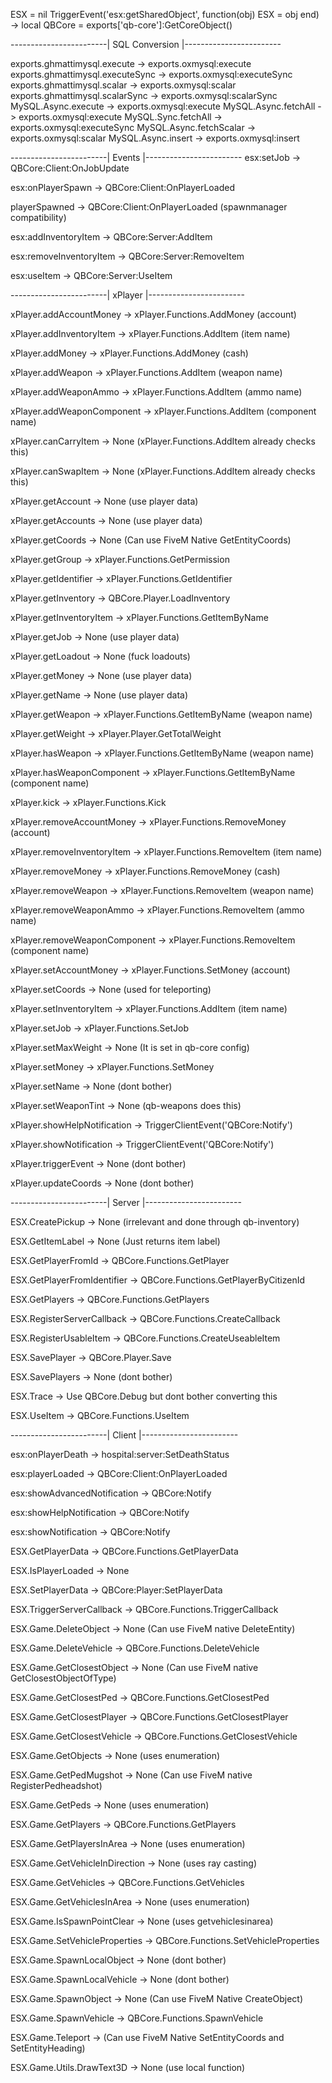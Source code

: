 ESX = nil
TriggerEvent('esx:getSharedObject', function(obj) ESX = obj end) -> local QBCore = exports['qb-core']:GetCoreObject()

------------------------| SQL Conversion |------------------------

exports.ghmattimysql.execute -> exports.oxmysql:execute
exports.ghmattimysql.executeSync -> exports.oxmysql:executeSync
exports.ghmattimysql.scalar -> exports.oxmysql:scalar
exports.ghmattimysql.scalarSync -> exports.oxmysql:scalarSync
MySQL.Async.execute -> exports.oxmysql:execute
MySQL.Async.fetchAll -> exports.oxmysql:execute
MySQL.Sync.fetchAll -> exports.oxmysql:executeSync
MySQL.Async.fetchScalar -> exports.oxmysql:scalar
MySQL.Async.insert -> exports.oxmysql:insert

------------------------| Events |------------------------
esx:setJob -> QBCore:Client:OnJobUpdate

esx:onPlayerSpawn -> QBCore:Client:OnPlayerLoaded

playerSpawned -> QBCore:Client:OnPlayerLoaded (spawnmanager compatibility)

esx:addInventoryItem -> QBCore:Server:AddItem

esx:removeInventoryItem -> QBCore:Server:RemoveItem

esx:useItem -> QBCore:Server:UseItem


------------------------| xPlayer |------------------------

xPlayer.addAccountMoney -> xPlayer.Functions.AddMoney (account)

xPlayer.addInventoryItem -> xPlayer.Functions.AddItem (item name)

xPlayer.addMoney -> xPlayer.Functions.AddMoney (cash)

xPlayer.addWeapon -> xPlayer.Functions.AddItem (weapon name)

xPlayer.addWeaponAmmo -> xPlayer.Functions.AddItem (ammo name)

xPlayer.addWeaponComponent -> xPlayer.Functions.AddItem (component name)

xPlayer.canCarryItem -> None (xPlayer.Functions.AddItem already checks this)

xPlayer.canSwapItem -> None (xPlayer.Functions.AddItem already checks this)

xPlayer.getAccount -> None (use player data)

xPlayer.getAccounts -> None (use player data)

xPlayer.getCoords -> None (Can use FiveM Native GetEntityCoords)

xPlayer.getGroup -> xPlayer.Functions.GetPermission

xPlayer.getIdentifier -> xPlayer.Functions.GetIdentifier

xPlayer.getInventory -> QBCore.Player.LoadInventory

xPlayer.getInventoryItem -> xPlayer.Functions.GetItemByName

xPlayer.getJob -> None (use player data)

xPlayer.getLoadout -> None (fuck loadouts)

xPlayer.getMoney -> None (use player data)

xPlayer.getName -> None (use player data)

xPlayer.getWeapon -> xPlayer.Functions.GetItemByName (weapon name)

xPlayer.getWeight -> xPlayer.Player.GetTotalWeight

xPlayer.hasWeapon -> xPlayer.Functions.GetItemByName (weapon name)

xPlayer.hasWeaponComponent -> xPlayer.Functions.GetItemByName (component name)

xPlayer.kick -> xPlayer.Functions.Kick

xPlayer.removeAccountMoney -> xPlayer.Functions.RemoveMoney (account)

xPlayer.removeInventoryItem -> xPlayer.Functions.RemoveItem (item name)

xPlayer.removeMoney -> xPlayer.Functions.RemoveMoney (cash)

xPlayer.removeWeapon -> xPlayer.Functions.RemoveItem (weapon name)

xPlayer.removeWeaponAmmo -> xPlayer.Functions.RemoveItem (ammo name)

xPlayer.removeWeaponComponent -> xPlayer.Functions.RemoveItem (component name)

xPlayer.setAccountMoney -> xPlayer.Functions.SetMoney (account)

xPlayer.setCoords -> None (used for teleporting)

xPlayer.setInventoryItem -> xPlayer.Functions.AddItem (item name)

xPlayer.setJob -> xPlayer.Functions.SetJob

xPlayer.setMaxWeight -> None (It is set in qb-core config) 

xPlayer.setMoney -> xPlayer.Functions.SetMoney

xPlayer.setName -> None (dont bother)

xPlayer.setWeaponTint -> None (qb-weapons does this)

xPlayer.showHelpNotification -> TriggerClientEvent('QBCore:Notify')

xPlayer.showNotification -> TriggerClientEvent('QBCore:Notify')

xPlayer.triggerEvent -> None (dont bother)

xPlayer.updateCoords -> None (dont bother)

------------------------| Server |------------------------

ESX.CreatePickup -> None (irrelevant and done through qb-inventory)

ESX.GetItemLabel -> None (Just returns item label)

ESX.GetPlayerFromId -> QBCore.Functions.GetPlayer

ESX.GetPlayerFromIdentifier -> QBCore.Functions.GetPlayerByCitizenId

ESX.GetPlayers -> QBCore.Functions.GetPlayers

ESX.RegisterServerCallback -> QBCore.Functions.CreateCallback

ESX.RegisterUsableItem -> QBCore.Functions.CreateUseableItem

ESX.SavePlayer -> QBCore.Player.Save

ESX.SavePlayers -> None (dont bother)

ESX.Trace -> Use QBCore.Debug but dont bother converting this

ESX.UseItem -> QBCore.Functions.UseItem


------------------------| Client |------------------------

esx:onPlayerDeath -> hospital:server:SetDeathStatus

esx:playerLoaded -> QBCore:Client:OnPlayerLoaded

esx:showAdvancedNotification -> QBCore:Notify

esx:showHelpNotification -> QBCore:Notify

esx:showNotification -> QBCore:Notify

ESX.GetPlayerData -> QBCore.Functions.GetPlayerData

ESX.IsPlayerLoaded -> None

ESX.SetPlayerData -> QBCore:Player:SetPlayerData

ESX.TriggerServerCallback -> QBCore.Functions.TriggerCallback

ESX.Game.DeleteObject -> None (Can use FiveM native DeleteEntity)

ESX.Game.DeleteVehicle -> QBCore.Functions.DeleteVehicle

ESX.Game.GetClosestObject -> None (Can use FiveM native GetClosestObjectOfType)

ESX.Game.GetClosestPed -> QBCore.Functions.GetClosestPed

ESX.Game.GetClosestPlayer -> QBCore.Functions.GetClosestPlayer

ESX.Game.GetClosestVehicle -> QBCore.Functions.GetClosestVehicle

ESX.Game.GetObjects -> None (uses enumeration)

ESX.Game.GetPedMugshot -> None (Can use FiveM native RegisterPedheadshot)

ESX.Game.GetPeds -> None (uses enumeration)

ESX.Game.GetPlayers -> QBCore.Functions.GetPlayers

ESX.Game.GetPlayersInArea -> None (uses enumeration)

ESX.Game.GetVehicleInDirection -> None (uses ray casting)

ESX.Game.GetVehicles -> QBCore.Functions.GetVehicles

ESX.Game.GetVehiclesInArea -> None (uses enumeration)

ESX.Game.IsSpawnPointClear -> None (uses getvehiclesinarea)

ESX.Game.SetVehicleProperties -> QBCore.Functions.SetVehicleProperties

ESX.Game.SpawnLocalObject -> None (dont bother)

ESX.Game.SpawnLocalVehicle -> None (dont bother)

ESX.Game.SpawnObject -> None (Can use FiveM Native CreateObject)

ESX.Game.SpawnVehicle -> QBCore.Functions.SpawnVehicle

ESX.Game.Teleport -> (Can use FiveM Native SetEntityCoords and SetEntityHeading)

ESX.Game.Utils.DrawText3D -> None (use local function)

